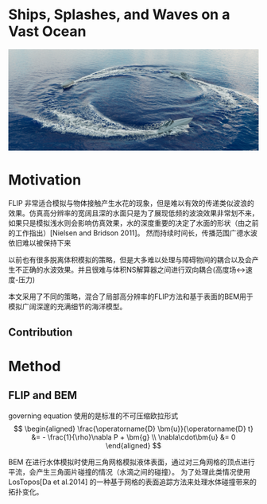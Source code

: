 # Ships, Splashes, and Waves on a Vast Ocean

![header](figs/SSWV_1.png)

# Motivation

FLIP 非常适合模拟与物体接触产生水花的现象，但是难以有效的传递类似波浪的效果。仿真高分辨率的宽阔且深的水面只是为了展现低频的波浪效果非常划不来，如果只是模拟浅水则会影响仿真效果，水的深度重要的决定了水面的形状（由之前的工作指出）[Nielsen and Bridson 2011]。
然而持续时间长，传播范围广德水波依旧难以被保持下来

以前也有很多脱离体积模拟的策略，但是大多难以处理与障碍物间的耦合以及会产生不正确的水波效果。并且很难与体积NS解算器之间进行双向耦合(高度场<->速度-压力)

本文采用了不同的策略，混合了局部高分辨率的FLIP方法和基于表面的BEM用于模拟广阔深邃的充满细节的海洋模型。

## Contribution


# Method

## FLIP and BEM

governing equation 使用的是标准的不可压缩欧拉形式
$$
\begin{aligned}
\frac{\operatorname{D} \bm{u}}{\operatorname{D} t} &= - \frac{1}{\rho}\nabla P + \bm{g} \\
\nabla\cdot\bm{u} &= 0
\end{aligned}
$$

BEM 在进行水体模拟时使用三角网格模拟液体表面，通过对三角网格的顶点进行平流，会产生三角面片碰撞的情况（水滴之间的碰撞）。
为了处理此类情况使用 LosTopos[Da et al.2014] 的一种基于网格的表面追踪方法来处理水体碰撞带来的拓扑变化。
